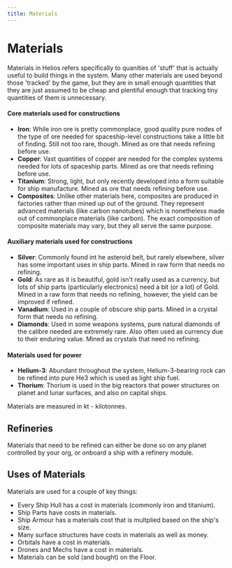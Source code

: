 ```yaml
---
title: Materials
---
```


# Materials

Materials in Helios refers specifically to quanities of 'stuff' that is actually useful to build things in the system. Many other materials are used beyond those 'tracked' by the game, but they are in small enough quantities that they are just assumed to be cheap and plentiful enough that tracking tiny quantities of them is unnecessary.

#### Core materials used for constructions

+ **Iron**: While iron ore is pretty commonplace, good quality pure nodes of the type of ore needed for spaceship-level constructions take a little bit of finding. Still not too rare, though. Mined as ore that needs refining before use.
+ **Copper**: Vast quantities of copper are needed for the complex systems needed for lots of spaceship parts. Mined as ore that needs refining before use.
+ **Titanium**: Strong, light, but only recently developed into a form suitable for ship manufacture. Mined as ore that needs refining before use.
+ **Composites**: Unlike other materials here, composites are produced in factories rather than mined up out of the ground. They represent advanced materials (like carbon nanotubes) which is nonetheless made out of commonplace materials (like carbon). The exact composition of composite materials may vary, but they all serve the same purpose.

#### Auxiliary materials used for constructions

+ **Silver**: Commonly found int he asteroid belt, but rarely elsewhere, silver has some important uses in ship parts. Mined in raw form that needs no refining.
+ **Gold**: As rare as it is beautiful, gold isn't really used as a currency, but lots of ship parts (particularly electronics) need a bit (or a lot) of Gold. Mined in a raw form that needs no refining, however, the yield can be improved if refined.
+ **Vanadium**: Used in a couple of obscure ship parts. Mined in a crystal form that needs no refining.
+ **Diamonds**: Used in some weapons systems, pure natural diamonds of the calibre needed are extremely rare. Also often used as currency due to their enduring value. Mined as crystals that need no refining.

#### Materials used for power

+ **Helium-3**: Abundant throughout the system, Helium-3-bearing rock can be refined into pure He3 which is used as light ship fuel.
+ **Thorium**: Thorium is used in the big reactors that power structures on planet and lunar surfaces, and also on capital ships.

Materials are measured in kt - kilotonnes.

## Refineries

Materials that need to be refined can either be done so on any planet controlled by your org, or onboard a ship with a refinery module.

## Uses of Materials

Materials are used for a couple of key things:
+ Every Ship Hull has a cost in materials (commonly iron and titanium).
+ Ship Parts have costs in materials.
+ Ship Armour has a materials cost that is multplied based on the ship's size.
+ Many surface structures have costs in materials as well as money.
+ Orbitals have a cost in materials.
+ Drones and Mechs have a cost in materials.
+ Materials can be sold (and bought) on the Floor.